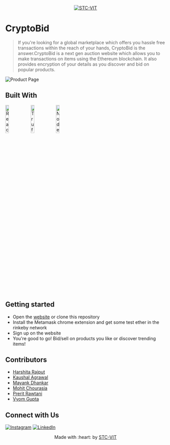 <p align="center">
    <a href="https://stcvit.in/" target="_blank"><img src="https://github.com/STCVIT/STC-README/blob/master/gitbanner.png" title="STC-VIT" alt="STC-VIT"></a>
</p>
<h1>CryptoBid </h1>

> If you're looking for a global marketplace which offers you hassle free transactions within the reach of your hands, CryptoBid is the answer.CryptoBid is a next gen auction website which allows you to make transactions on items using the Ethereum blockchain. It also provides encryption of your details
as you discover and bid on popular products. 
<img src="https://github.com/STCVIT/CryptoAuction/blob/main/Build%20With/product%20page.png" alt="Product Page">


## Built With
<!-- Add tech stack images -->
<p float="left">
	<img src="https://github.com/STCVIT/CryptoAuction/blob/b541fecf108f1ef673d7a1f163c8eae1e2fdeffd/Build%20With/react%20png.png" alt="ReactJS" width="15%" >
	<img src="https://github.com/STCVIT/CryptoAuction/blob/b541fecf108f1ef673d7a1f163c8eae1e2fdeffd/Build%20With/trufflepng.png" alt="Truffle Blockchain" width="15%" >
	<img src="https://github.com/STCVIT/CryptoAuction/blob/b541fecf108f1ef673d7a1f163c8eae1e2fdeffd/Build%20With/node.png" alt="NodeJS" width="15%" >

</p>

## Getting started
* Open the <a href="https://cryptobid.netlify.app/"> website</a>  or clone this repository
* Install the Metamask chrome extension and get some test ether in the rinkeby network
* Sign up on the website
* You're good to go! Bid/sell on products you like or discover trending items!

## Contributors
*   <a href="https://github.com/HarshitaRajput">Harshita Rajput</a>
*   <a href="https://github.com/Kaushal-A">Kaushal Agrawal</a>
*   <a href="https://github.com/mayankdhnkr">Mayank Dhankar</a>
*   <a href="https://github.com/Mohitx04-dev">Mohit Chourasia</a>
*   <a href="https://github.com/Prerit2002">Prerit Rawtani</a>
*   <a href="https://github.com/vyomguptaa">Vyom Gupta</a>
## Connect with Us

[![Instagram](https://img.shields.io/badge/Instagram-E4405F?style=for-the-badge&logo=instagram&logoColor=white)](https://www.instagram.com/stcvit/)
[![LinkedIn](https://img.shields.io/badge/LinkedIn-0077B5?style=for-the-badge&logo=linkedin&logoColor=white)](https://www.linkedin.com/company/micvitvellore/mycompany/)

<p align="center">
	Made with :heart: by <a href="https://stcvit.in/">STC-VIT</a>
</p>
